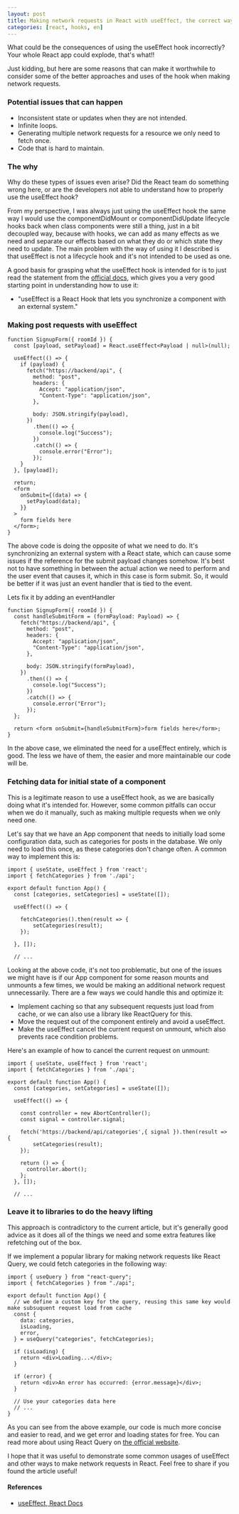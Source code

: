 ```yaml
---
layout: post
title: Making network requests in React with useEffect, the correct way.
categories: [react, hooks, en]
---
```


What could be the consequences of using the useEffect hook incorrectly? Your whole React app could explode, that's what!!

Just kidding, but here are some reasons that can make it worthwhile to consider some of the better approaches and uses of the hook when making network requests.

<!--more-->

### Potential issues that can happen

- Inconsistent state or updates when they are not intended.
- Infinite loops.
- Generating multiple network requests for a resource we only need to fetch once.
- Code that is hard to maintain.

### The why

Why do these types of issues even arise? Did the React team do something wrong here, or are the developers not able to understand how to properly use the useEffect hook?

From my perspective, I was always just using the useEffect hook the same way I would use the componentDidMount or componentDidUpdate lifecycle hooks back when class components were still a thing, just in a bit decoupled way, because with hooks, we can add as many effects as we need and separate our effects based on what they do or which state they need to update. The main problem with the way of using it I described is that useEffect is not a lifecycle hook and it's not intended to be used as one.

A good basis for grasping what the useEffect hook is intended for is to just read the statement from the
[official docs](https://react.dev/reference/react/useEffect), which gives you a very good starting point in understanding how to use it:

- "useEffect is a React Hook that lets you synchronize a component with an external system."

### Making post requests with useEffect

```tsx
function SignupForm({ roomId }) {
  const [payload, setPayload] = React.useEffect<Payload | null>(null);

  useEffect(() => {
    if (payload) {
      fetch("https://backend/api", {
        method: "post",
        headers: {
          Accept: "application/json",
          "Content-Type": "application/json",
        },

        body: JSON.stringify(payload),
      })
        .then(() => {
          console.log("Success");
        })
        .catch(() => {
          console.error("Error");
        });
    }
  }, [payload]);

  return;
  <form
    onSubmit={(data) => {
      setPayload(data);
    }}
  >
    form fields here
  </form>;
}
```

The above code is doing the opposite of what we need to do. It's synchronizing an external system with a React state, which can cause some issues if the reference for the submit payload changes somehow. It's best not to have something in between the actual action we need to perform and the user event that causes it, which in this case is form submit. So, it would be better if it was just an event handler that is tied to the event.

Lets fix it by adding an eventHandler

```tsx
function SignupForm({ roomId }) {
  const handleSubmitForm = (formPayload: Payload) => {
    fetch("https://backend/api", {
      method: "post",
      headers: {
        Accept: "application/json",
        "Content-Type": "application/json",
      },

      body: JSON.stringify(formPayload),
    })
      .then(() => {
        console.log("Success");
      })
      .catch(() => {
        console.error("Error");
      });
  };

  return <form onSubmit={handleSubmitForm}>form fields here</form>;
}
```

In the above case, we eliminated the need for a useEffect entirely, which is good. The less we have of them, the easier and more maintainable our code will be.

### Fetching data for initial state of a component

This is a legitimate reason to use a useEffect hook, as we are basically doing what it's intended for. However, some common pitfalls can occur when we do it manually, such as making multiple requests when we only need one.

Let's say that we have an App component that needs to initially load some configuration data, such as categories for posts in the database. We only need to load this once, as these categories don't change often. A common way to implement this is:

```tsx
import { useState, useEffect } from 'react';
import { fetchCategories } from './api';

export default function App() {
  const [categories, setCategories] = useState([]);

  useEffect(() => {

    fetchCategories().then(result => {
        setCategories(result);
    });

  }, []);

  // ...

```

Looking at the above code, it's not too problematic, but one of the issues we might have is if our App component for some reason mounts and unmounts a few times, we would be making an additional network request unnecessarily. There are a few ways we could handle this and optimize it:

- Implement caching so that any subsequent requests just load from cache, or we can also use a library like ReactQuery for this.
- Move the request out of the component entirely and avoid a useEffect.
- Make the useEffect cancel the current request on unmount, which also prevents race condition problems.

Here's an example of how to cancel the current request on unmount:

```tsx
import { useState, useEffect } from 'react';
import { fetchCategories } from './api';

export default function App() {
  const [categories, setCategories] = useState([]);

  useEffect(() => {

    const controller = new AbortController();
    const signal = controller.signal;

    fetch('https://backend/api/categories',{ signal }).then(result => {
        setCategories(result);
    });

    return () => {
      controller.abort();
    };
  }, []);

  // ...

```

### Leave it to libraries to do the heavy lifting

This approach is contradictory to the current article, but it's generally good advice as it does all of the things we need and some extra features like refetching out of the box.

If we implement a popular library for making network requests like React Query, we could fetch categories in the following way:

```tsx
import { useQuery } from "react-query";
import { fetchCategories } from "./api";

export default function App() {
  // we define a custom key for the query, reusing this same key would make subsuquent request load from cache
  const {
    data: categories,
    isLoading,
    error,
  } = useQuery("categories", fetchCategories);

  if (isLoading) {
    return <div>Loading...</div>;
  }

  if (error) {
    return <div>An error has occurred: {error.message}</div>;
  }

  // Use your categories data here
  // ...
}
```

As you can see from the above example, our code is much more concise and easier to read, and we get error and loading states for free. You can read more about using React Query on [the official website](https://tanstack.com/query/v4/docs/react/reference/useQuery).

I hope that it was useful to demonstrate some common usages of useEffect and other ways to make network requests in React. Feel free to share if you found the article useful!

#### References

- [useEffect, React Docs](https://react.dev/reference/react/useEffect)
